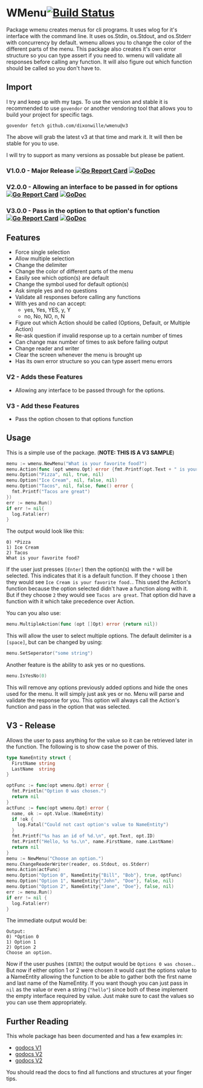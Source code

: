 # WMenu[![Build Status](https://travis-ci.org/dixonwille/wmenu.svg?branch=master)](https://travis-ci.org/dixonwille/wmenu)

Package wmenu creates menus for cli programs. It uses wlog for it's interface
with the command line. It uses os.Stdin, os.Stdout, and os.Stderr with
concurrency by default. wmenu allows you to change the color of the different
parts of the menu. This package also creates it's own error structure so you can
type assert if you need to. wmenu will validate all responses before calling any function. It will also figure out which function should be called so you don't have to.

## Import

I try and keep up with my tags. To use the version and stable it is recommended to use `govendor` or another vendoring tool that allows you to build your project for specific tags.

```
govendor fetch github.com/dixonwille/wmenu@v3
```

The above will grab the latest v3 at that time and mark it. It will then be stable for you to use.

I will try to support as many versions as possable but please be patient.

### V1.0.0 - Major Release [![Go Report Card](https://goreportcard.com/badge/gopkg.in/dixonwille/wmenu.v1)](https://goreportcard.com/report/gopkg.in/dixonwille/wmenu.v1) [![GoDoc](https://godoc.org/https://godoc.org/gopkg.in/dixonwille/wmenu.v1?status.svg)](https://godoc.org/gopkg.in/dixonwille/wmenu.v1)

### V2.0.0 - Allowing an interface to be passed in for options [![Go Report Card](https://goreportcard.com/badge/gopkg.in/dixonwille/wmenu.v2)](https://goreportcard.com/report/gopkg.in/dixonwille/wmenu.v2) [![GoDoc](https://godoc.org/https://godoc.org/gopkg.in/dixonwille/wmenu.v2?status.svg)](https://godoc.org/gopkg.in/dixonwille/wmenu.v2)

### V3.0.0 - Pass in the option to that option's function [![Go Report Card](https://goreportcard.com/badge/gopkg.in/dixonwille/wmenu.v3)](https://goreportcard.com/report/gopkg.in/dixonwille/wmenu.v2) [![GoDoc](https://godoc.org/https://godoc.org/gopkg.in/dixonwille/wmenu.v2?status.svg)](https://godoc.org/gopkg.in/dixonwille/wmenu.v3)



## Features

* Force single selection
* Allow multiple selection
* Change the delimiter
* Change the color of different parts of the menu
* Easily see which option(s) are default
* Change the symbol used for default option(s)
* Ask simple yes and no questions
* Validate all responses before calling any functions
* With yes and no can accept:
  * yes, Yes, YES, y, Y
  * no, No, NO, n, N
* Figure out which Action should be called (Options, Default, or Multiple Action)
* Re-ask question if invalid response up to a certain number of times
* Can change max number of times to ask before failing output
* Change reader and writer
* Clear the screen whenever the menu is brought up
* Has its own error structure so you can type assert menu errors

### V2 - Adds these Features

* Allowing any interface to be passed through for the options.

### V3 - Add these Features

* Pass the option chosen to that options function

## Usage
This is a simple use of the package. (**NOTE: THIS IS A V3 SAMPLE**)
``` go
menu := wmenu.NewMenu("What is your favorite food?")
menu.Action(func (opt wmenu.Opt) error {fmt.Printf(opt.Text + " is your favorite food."); return nil})
menu.Option("Pizza", nil, true, nil)
menu.Option("Ice Cream", nil, false, nil)
menu.Option("Tacos", nil, false, func() error {
  fmt.Printf("Tacos are great")
})
err := menu.Run()
if err != nil{
  log.Fatal(err)
}
```
The output would look like this:
```
0) *Pizza
1) Ice Cream
2) Tacos
What is your favorite food?
```
If the user just presses `[Enter]` then the option(s) with the `*` will be selected. This indicates that it is a default function. If they choose `1` then they would see `Ice Cream is your favorite food.`. This used the Action's function because the option selected didn't have a function along with it. But if they choose `2` they would see `Tacos are great`. That option did have a function with it which take precedence over Action.

You can you also use:
``` go
menu.MultipleAction(func (opt []Opt) error {return nil})
```
This will allow the user to select multiple options. The default delimiter is a `[space]`, but can be changed by using:
``` go
menu.SetSeperator("some string")
```

Another feature is the ability to ask yes or no questions.
``` go
menu.IsYesNo(0)
```
This will remove any options previously added options and hide the ones used for the menu. It will simply just ask yes or no. Menu will parse and validate the response for you. This option will always call the Action's function and pass in the option that was selected.

## V3 - Release
Allows the user to pass anything for the value so it can be retrieved later in the function. The following is to show case the power of this.
```go
type NameEntity struct {
  FirstName string
  LastName  string
}

optFunc := func(opt wmenu.Opt) error {
  fmt.Println("Option 0 was chosen.")
  return nil
}
actFunc := func(opt wmenu.Opt) error {
  name, ok := opt.Value.(NameEntity)
  if !ok {
    log.Fatal("Could not cast option's value to NameEntity")
  }
  fmt.Printf("%s has an id of %d.\n", opt.Text, opt.ID)
  fmt.Printf("Hello, %s %s.\n", name.FirstName, name.LastName)
  return nil
}
menu := NewMenu("Choose an option.")
menu.ChangeReaderWriter(reader, os.Stdout, os.Stderr)
menu.Action(actFunc)
menu.Option("Option 0", NameEntity{"Bill", "Bob"}, true, optFunc)
menu.Option("Option 1", NameEntity{"John", "Doe"}, false, nil)
menu.Option("Option 2", NameEntity{"Jane", "Doe"}, false, nil)
err := menu.Run()
if err != nil {
  log.Fatal(err)
}
```
The immediate output would be:
```
Output:
0) *Option 0
1) Option 1
2) Option 2
Choose an option.
```
Now if the user pushes `[ENTER]` the output would be `Options 0 was chosen.`. But now if either option 1 or 2 were chosen it would cast the options value to a NameEntity allowing the function to be able to gather both the first name and last name of the NameEntity. If you want though you can just pass in `nil` as the value or even a string (`"hello"`) since both of these implement the empty interface required by value. Just make sure to cast the values so you can use them appropriately.


## Further Reading
This whole package has been documented and has a few examples in:
* [godocs V1](https://godoc.org/gopkg.in/dixonwille/wmenu.v1)
* [godocs V2](https://godoc.org/gopkg.in/dixonwille/wmenu.v2)
* [godocs V2](https://godoc.org/gopkg.in/dixonwille/wmenu.v3)

You should read the docs to find all functions and structures at your finger tips.
